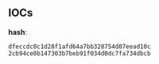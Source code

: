 
## IOCs

__hash__:

```text
dfeccdc0c1d28f1afd64a7bb328754d07eead10c
2cb94ce0b147303b7beb91f034d0dc7fa734dbcb
```